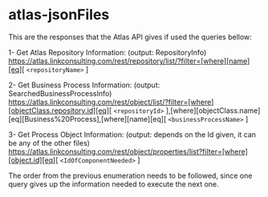 # atlas-jsonFiles
This are the responses that the Atlas API gives if used the queries bellow:
  
   1- Get Atlas Repository Information: (output: RepositoryInfo)
      https://atlas.linkconsulting.com/rest/repository/list/?filter=[where][name][eq][ `<repositoryName>` ]
      
   2- Get Business Process Information: (output: SearchedBusinessProcessInfo)
      https://atlas.linkconsulting.com/rest/object/list/?filter=[where][objectClass.repository.id][eq][ `<repositoryId>` ],[where][objectClass.name][eq][Business%20Process],[where][name][eq][ `<businessProcessName>` ]
   
   3- Get Process Object Information: (output: depends on the Id given, it can be any of the other files)
      https://atlas.linkconsulting.com/rest/object/properties/list?filter=[where][object.id][eq][ `<IdOfComponentNeeded>` ]

The order from the previous enumeration needs to be followed, since one query gives up the information needed to execute the next one.
